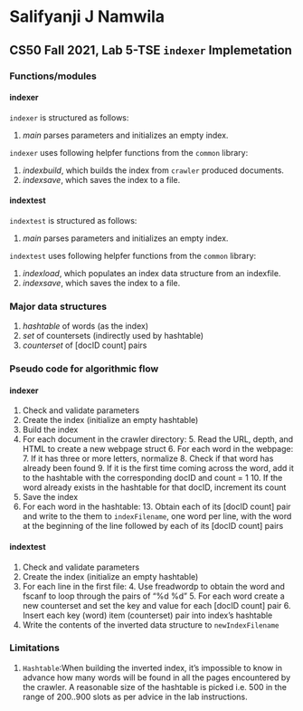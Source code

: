 # Salifyanji J Namwila
## CS50 Fall 2021, Lab 5-TSE `indexer` Implemetation

### Functions/modules

#### indexer

`indexer` is structured as follows:

  1. *main* parses parameters and initializes an empty index.

`indexer` uses following helpfer functions from the `common` library:
  1. *indexbuild*, which builds the index from `crawler` produced documents.
  2. *indexsave*, which saves the index to a file.

#### indextest

`indextest` is structured as follows:

1. *main* parses parameters and initializes an empty index.

`indextest` uses following helpfer functions from the `common` library:
  1. *indexload*, which populates an index data structure from an indexfile.
  2. *indexsave*, which saves the index to a file.

### Major data structures

 1. *hashtable* of words (as the index)
 2. *set* of countersets (indirectly used by hashtable)
 3. *counterset* of [docID count] pairs

### Pseudo code for algorithmic flow
#### indexer 

1. Check and validate parameters
2. Create the index (initialize an empty hashtable)
3. Build the index
4. For each document in the crawler directory:
    5. Read the URL, depth, and HTML to create a new webpage struct
    6. For each word in the webpage:
        7. If it has three or more letters, normalize
        8. Check if that word has already been found
            9. If it is the first time coming across the word, add it to the hashtable with the corresponding docID and count = 1
            10. If the word already exists in the hashtable for that docID, increment its count
11. Save the index
12. For each word in the hashtable:
    13. Obtain each of its [docID count] pair and write to the them to `indexFilename`, one word per line, with the word at the beginning of the line followed by each of its [docID count] pairs

#### indextest

1. Check and validate parameters
2. Create the index (initialize an empty hashtable)
3. For each line in the first file:
    4. Use freadwordp to obtain the word and fscanf to loop through the pairs of “%d %d”
    5. For each word create a new counterset and set the key and value for each [docID count] pair
    6. Insert each key (word) item (counterset) pair into index’s hashtable
7. Write the contents of the inverted data structure to `newIndexFilename`

### Limitations

1. `Hashtable`:When building the inverted index, it’s impossible to know in advance how many words will be found in all the pages encountered by the crawler. A reasonable size of the hashtable is picked i.e. 500 in the range of 200..900 slots as per advice in the lab instructions.

